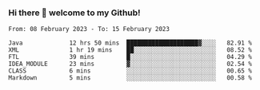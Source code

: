 ### Hi there 👋 welcome to my Github! 

<!--START_SECTION:waka-->

```text
From: 08 February 2023 - To: 15 February 2023

Java             12 hrs 50 mins  ████████████████████▓░░░░   82.91 %
XML              1 hr 19 mins    ██░░░░░░░░░░░░░░░░░░░░░░░   08.52 %
FTL              39 mins         █░░░░░░░░░░░░░░░░░░░░░░░░   04.29 %
IDEA_MODULE      23 mins         ▓░░░░░░░░░░░░░░░░░░░░░░░░   02.54 %
CLASS            6 mins          ░░░░░░░░░░░░░░░░░░░░░░░░░   00.65 %
Markdown         5 mins          ░░░░░░░░░░░░░░░░░░░░░░░░░   00.58 %
```

<!--END_SECTION:waka-->
